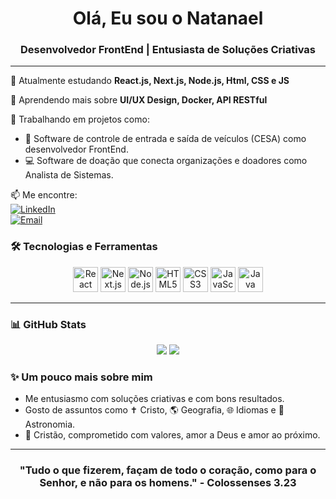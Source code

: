 <h1 align="center">Olá, Eu sou o Natanael</h1>
<h3 align="center">Desenvolvedor FrontEnd | Entusiasta de Soluções Criativas</h3>

---

🌱 Atualmente estudando **React.js, Next.js, Node.js, Html, CSS e JS**

🧠 Aprendendo mais sobre **UI/UX Design, Docker, API RESTful**

🔭 Trabalhando em projetos como:

- 📱 Software de controle de entrada e saída de veículos (CESA) como desenvolvedor FrontEnd.
- 💻 Software de doação que conecta organizações e doadores como Analista de Sistemas.

📫 Me encontre:  
[![LinkedIn](https://img.shields.io/badge/-LinkedIn-blue?style=flat-square&logo=linkedin&logoColor=white)](https://www.linkedin.com/in/seu-usuario/)  
[![Email](https://img.shields.io/badge/-Email-red?style=flat-square&logo=gmail&logoColor=white)](mailto:natanael20168@gmail.com)

### 🛠️ Tecnologias e Ferramentas
<p align="center">
  <img src="https://cdn.jsdelivr.net/gh/devicons/devicon/icons/react/react-original.svg" width="40" alt="React"/>
  <img src="https://cdn.jsdelivr.net/gh/devicons/devicon/icons/nextjs/nextjs-original.svg" width="40" alt="Next.js"/>
  <img src="https://cdn.jsdelivr.net/gh/devicons/devicon/icons/nodejs/nodejs-original.svg" width="40" alt="Node.js"/>
  <img src="https://cdn.jsdelivr.net/gh/devicons/devicon/icons/html5/html5-original.svg" width="40" alt="HTML5"/>
  <img src="https://cdn.jsdelivr.net/gh/devicons/devicon/icons/css3/css3-original.svg" width="40" alt="CSS3"/>
  <img src="https://cdn.jsdelivr.net/gh/devicons/devicon/icons/javascript/javascript-original.svg" width="40" alt="JavaScript"/>
  <img src="https://cdn.jsdelivr.net/gh/devicons/devicon/icons/java/java-original.svg" width="40" alt="Java" />
</p>

---

### 📊 GitHub Stats
<p align="center">
  <img src="https://github-readme-stats.vercel.app/api?username=Natanael9999&show_icons=true&theme=tokyonight" />
  <img src="https://github-readme-stats.vercel.app/api/top-langs/?username=Natanael9999&layout=compact&theme=tokyonight" />
</p>

### ✨ Um pouco mais sobre mim
- Me entusiasmo com soluções criativas e com bons resultados.
- Gosto de assuntos como ✝ Cristo, 🌎 Geografia, 🌐 Idiomas e 🚀 Astronomia.
- 🙏 Cristão, comprometido com valores, amor a Deus e amor ao próximo.

---

<h3 align="center">"Tudo o que fizerem, façam de todo o coração, como para o Senhor, e não para os homens." - Colossenses 3.23</h3>
